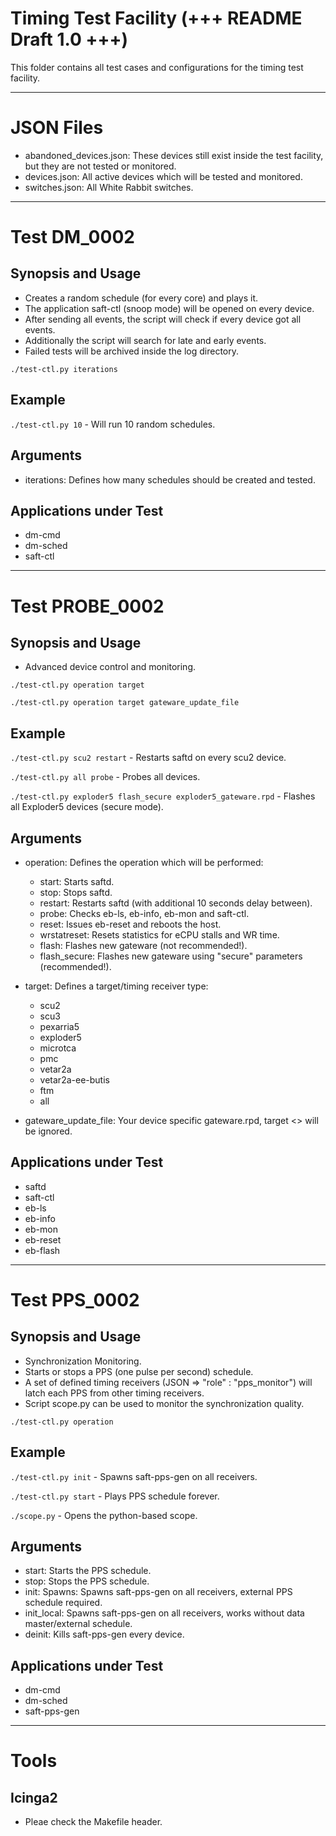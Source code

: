 # Timing Test Facility (+++ README Draft 1.0 +++)

This folder contains all test cases and configurations for the timing test facility.

---------------------------------------------------------------------------------------------------

# JSON Files

* abandoned_devices.json: These devices still exist inside the test facility, but they are not tested or monitored.
* devices.json: All active devices which will be tested and monitored.
* switches.json: All White Rabbit switches.

---------------------------------------------------------------------------------------------------

# Test DM_0002

## Synopsis and Usage

* Creates a random schedule (for every core) and plays it.
* The application saft-ctl (snoop mode) will be opened on every device.
* After sending all events, the script will check if every device got all events.
* Additionally the script will search for late and early events.
* Failed tests will be archived inside the log directory.

`./test-ctl.py iterations`

## Example

`./test-ctl.py 10` - Will run 10 random schedules.

## Arguments

* iterations: Defines how many schedules should be created and tested.

## Applications under Test

* dm-cmd
* dm-sched
* saft-ctl

---------------------------------------------------------------------------------------------------

# Test PROBE_0002

## Synopsis and Usage

* Advanced device control and monitoring.

`./test-ctl.py operation target`

`./test-ctl.py operation target gateware_update_file`

## Example

`./test-ctl.py scu2 restart` - Restarts saftd on every scu2 device.

`./test-ctl.py all probe` - Probes all devices.

`./test-ctl.py exploder5 flash_secure exploder5_gateware.rpd` - Flashes all Exploder5 devices (secure mode).

## Arguments

* operation: Defines the operation which will be performed:
  * start: Starts saftd.
  * stop: Stops saftd.
  * restart: Restarts saftd (with additional 10 seconds delay between).
  * probe: Checks eb-ls, eb-info, eb-mon and saft-ctl.
  * reset: Issues eb-reset and reboots the host.
  * wrstatreset: Resets statistics for eCPU stalls and WR time.
  * flash: Flashes new gateware (not recommended!).
  * flash_secure: Flashes new gateware using "secure" parameters (recommended!).

* target: Defines a target/timing receiver type:
  * scu2
  * scu3
  * pexarria5
  * exploder5
  * microtca
  * pmc
  * vetar2a
  * vetar2a-ee-butis
  * ftm
  * all

* gateware_update_file: Your device specific gateware.rpd, target <<all>> will be ignored.

## Applications under Test

* saftd
* saft-ctl
* eb-ls
* eb-info
* eb-mon
* eb-reset
* eb-flash

---------------------------------------------------------------------------------------------------

# Test PPS_0002

## Synopsis and Usage

* Synchronization Monitoring.
* Starts or stops a PPS (one pulse per second) schedule.
* A set of defined timing receivers (JSON => "role" : "pps_monitor") will latch each PPS from other timing receivers.
* Script scope.py can be used to monitor the synchronization quality.

`./test-ctl.py operation`

## Example

`./test-ctl.py init` - Spawns saft-pps-gen on all receivers.

`./test-ctl.py start` - Plays PPS schedule forever.

`./scope.py` - Opens the python-based scope.

## Arguments

* start: Starts the PPS schedule.
* stop: Stops the PPS schedule.
* init: Spawns: Spawns saft-pps-gen on all receivers, external PPS schedule required.
* init_local: Spawns saft-pps-gen on all receivers, works without data master/external schedule.
* deinit: Kills saft-pps-gen every device.

## Applications under Test

* dm-cmd
* dm-sched
* saft-pps-gen

---------------------------------------------------------------------------------------------------

# Tools

## Icinga2

* Pleae check the Makefile header.
